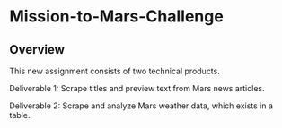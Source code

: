 # Mission-to-Mars-Challenge
## Overview 
This new assignment consists of two technical products. 

Deliverable 1: Scrape titles and preview text from Mars news articles.

Deliverable 2: Scrape and analyze Mars weather data, which exists in a table.
